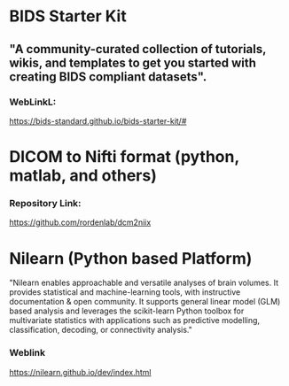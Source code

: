 # BIDS Starter Kit
## "A community-curated collection of tutorials, wikis, and templates to get you started with creating BIDS compliant datasets".
### WebLinkL: 
https://bids-standard.github.io/bids-starter-kit/#

# DICOM to Nifti format (python, matlab, and others)
### Repository Link: 
https://github.com/rordenlab/dcm2niix

# Nilearn (Python based Platform)
"Nilearn enables approachable and versatile analyses of brain volumes. It provides statistical and machine-learning tools, with instructive documentation & open community.
It supports general linear model (GLM) based analysis and leverages the scikit-learn Python toolbox for multivariate statistics with applications such as predictive modelling, classification, decoding, or connectivity analysis."

### Weblink
https://nilearn.github.io/dev/index.html
